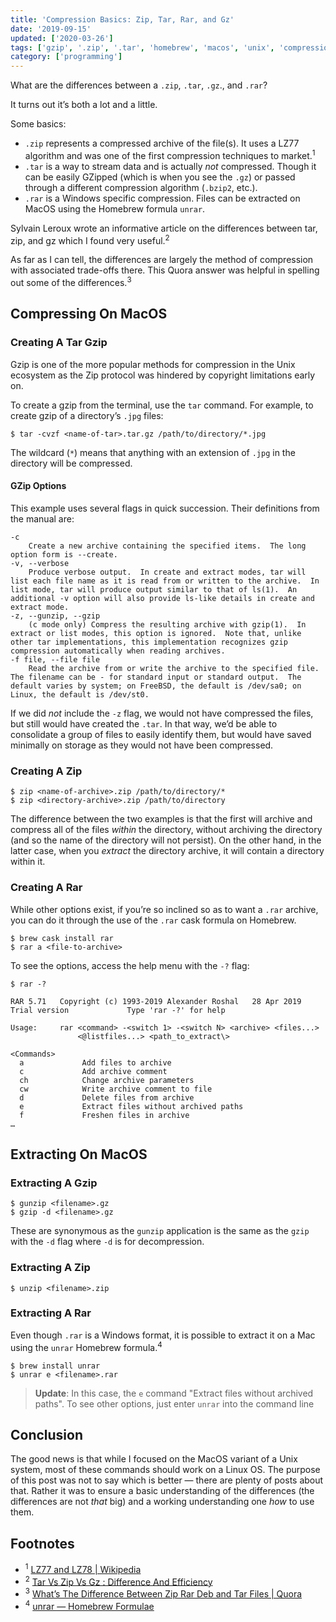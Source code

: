 ```yaml
---
title: 'Compression Basics: Zip, Tar, Rar, and Gz'
date: '2019-09-15'
updated: ['2020-03-26']
tags: ['gzip', '.zip', '.tar', 'homebrew', 'macos', 'unix', 'compression']
category: ['programming']
---
```


What are the differences between a `.zip`, `.tar`, `.gz`., and `.rar`?

It turns out it’s both a lot and a little.

Some basics:

-   `.zip` represents a compressed archive of the file(s). It uses a LZ77 algorithm and was one of the first compression techniques to market.<sup>1</sup>
-   `.tar` is a way to stream data and is actually _not_ compressed. Though it can be easily GZipped (which is when you see the `.gz`) or passed through a different compression algorithm (`.bzip2`, etc.).
-   `.rar` is a Windows specific compression. Files can be extracted on MacOS using the Homebrew formula `unrar`.

Sylvain Leroux wrote an informative article on the differences between tar, zip, and gz which I found very useful.<sup>2</sup>

As far as I can tell, the differences are largely the method of compression with associated trade-offs there. This Quora answer was helpful in spelling out some of the differences.<sup>3</sup>

## Compressing On MacOS

### Creating A Tar Gzip

Gzip is one of the more popular methods for compression in the Unix ecosystem as the Zip protocol was hindered by copyright limitations early on.

To create a gzip from the terminal, use the `tar` command. For example, to create gzip of a directory’s `.jpg` files:

```shell
$ tar -cvzf <name-of-tar>.tar.gz /path/to/directory/*.jpg
```

The wildcard (`*`) means that anything with an extension of `.jpg` in the directory will be compressed.

#### GZip Options

This example uses several flags in quick succession. Their definitions from the manual are:

```shell
-c
	Create a new archive containing the specified items.  The long option form is --create.
-v, --verbose
	Produce verbose output.  In create and extract modes, tar will list each file name as it is read from or written to the archive.  In list mode, tar will produce output similar to that of ls(1).  An additional -v option will also provide ls-like details in create and extract mode.
-z, --gunzip, --gzip
	(c mode only) Compress the resulting archive with gzip(1).  In extract or list modes, this option is ignored.  Note that, unlike other tar implementations, this implementation recognizes gzip compression automatically when reading archives.
-f file, --file file
	Read the archive from or write the archive to the specified file.  The filename can be - for standard input or standard output.  The default varies by system; on FreeBSD, the default is /dev/sa0; on Linux, the default is /dev/st0.
```

If we did _not_ include the `-z` flag, we would not have compressed the files, but still would have created the `.tar`. In that way, we’d be able to consolidate a group of files to easily identify them, but would have saved minimally on storage as they would not have been compressed.

### Creating A Zip

```shell
$ zip <name-of-archive>.zip /path/to/directory/*
$ zip <directory-archive>.zip /path/to/directory
```

The difference between the two examples is that the first will archive and compress all of the files _within_ the directory, without archiving the directory (and so the name of the directory will not persist). On the other hand, in the latter case, when you _extract_ the directory archive, it will contain a directory within it.

### Creating A Rar

While other options exist, if you’re so inclined so as to want a `.rar` archive, you can do it through the use of the `.rar` cask formula on Homebrew.

```shell
$ brew cask install rar
$ rar a <file-to-archive>
```

To see the options, access the help menu with the `-?` flag:

```shell
$ rar -?

RAR 5.71   Copyright (c) 1993-2019 Alexander Roshal   28 Apr 2019
Trial version             Type 'rar -?' for help

Usage:     rar <command> -<switch 1> -<switch N> <archive> <files...>
               <@listfiles...> <path_to_extract\>

<Commands>
  a             Add files to archive
  c             Add archive comment
  ch            Change archive parameters
  cw            Write archive comment to file
  d             Delete files from archive
  e             Extract files without archived paths
  f             Freshen files in archive
…
```

## Extracting On MacOS

### Extracting A Gzip

```shell
$ gunzip <filename>.gz
$ gzip -d <filename>.gz
```

These are synonymous as the `gunzip` application is the same as the `gzip` with the `-d` flag where `-d` is for decompression.

### Extracting A Zip

```shell
$ unzip <filename>.zip
```

### Extracting A Rar

Even though `.rar` is a Windows format, it is possible to extract it on a Mac using the `unrar` Homebrew formula.<sup>4</sup>

```shell
$ brew install unrar
$ unrar e <filename>.rar
```

> **Update**: In this case, the `e` command "Extract files without archived paths". To see other options, just enter `unrar` into the command line

## Conclusion

The good news is that while I focused on the MacOS variant of a Unix system, most of these commands should work on a Linux OS. The purpose of this post was not to say which is better — there are plenty of posts about that. Rather it was to ensure a basic understanding of the differences (the differences are not _that_ big) and a working understanding one _how_ to use them.

## Footnotes

-   <sup>1</sup> [LZ77 and LZ78 | Wikipedia](https://en.wikipedia.org/wiki/LZ77_and_LZ78)
-   <sup>2</sup> [Tar Vs Zip Vs Gz : Difference And Efficiency](https://itsfoss.com/tar-vs-zip-vs-gz/)
-   <sup>3</sup> [What’s The Difference Between Zip Rar Deb and Tar Files | Quora](https://www.quora.com/What-is-difference-between-zip-rar-deb-and-tar-files)
-   <sup>4</sup> [unrar — Homebrew Formulae](https://formulae.brew.sh/formula/unrar)
